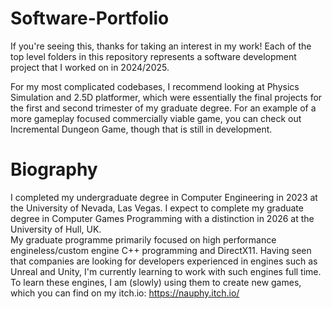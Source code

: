 # Software-Portfolio
If you're seeing this, thanks for taking an interest in my work! Each of the top level folders in this repository represents a software development project that I worked on in 2024/2025. </br>

For my most complicated codebases, I recommend looking at Physics Simulation and 2.5D platformer, which were essentially the final projects for the first and second trimester of my graduate
degree. For an example of a more gameplay focused commercially viable game, you can check out Incremental Dungeon Game, though that is still in development.

# Biography
I completed my undergraduate degree in Computer Engineering in 2023 at the University of Nevada, Las Vegas. I expect to complete my graduate degree in Computer Games Programming with a
distinction in 2026 at the University of Hull, UK. </br>
My graduate programme primarily focused on high performance engineless/custom engine C++ programming and DirectX11. Having seen that companies are looking for developers experienced in 
engines such as Unreal and Unity, I'm currently learning to work with such engines full time. To learn these engines, I am (slowly) using them to create new games, which you can find on my itch.io: https://nauphy.itch.io/